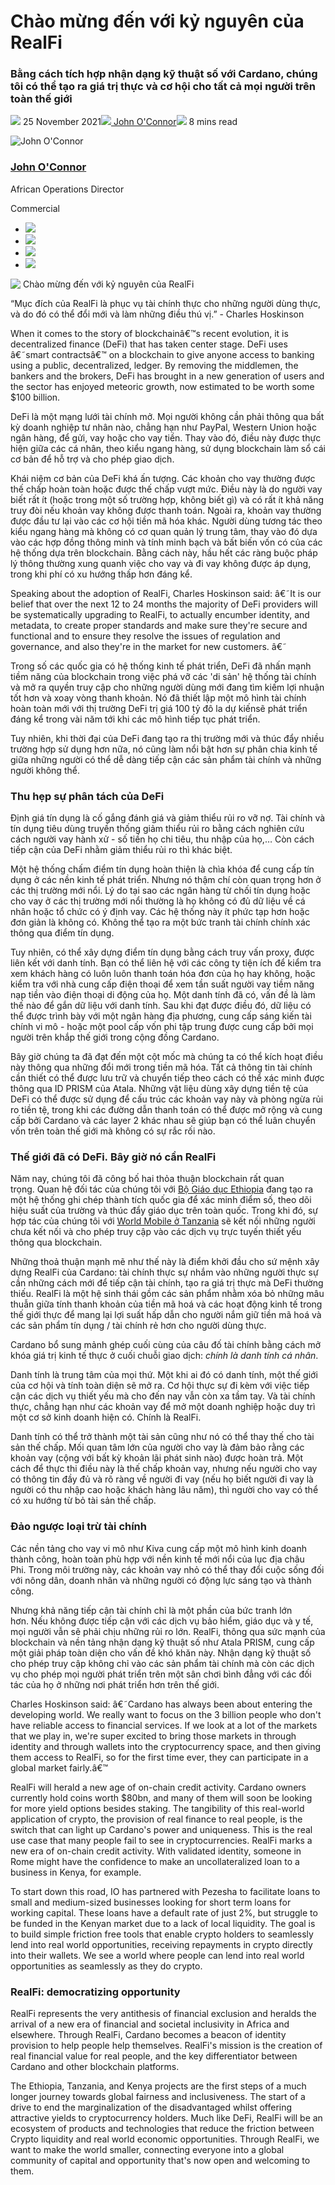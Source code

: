 # Chào mừng đến với kỷ nguyên của RealFi

### **Bằng cách tích hợp nhận dạng kỹ thuật số với Cardano, chúng tôi có thể tạo ra giá trị thực và cơ hội cho tất cả mọi người trên toàn thế giới**

![](img/2021-11-25-welcome-to-the-age-of-realfi.002.png) 25 November 2021![](img/2021-11-25-welcome-to-the-age-of-realfi.002.png)[ John O'Connor](tmp//en/blog/authors/john-oconnor/page-1/)![](img/2021-11-25-welcome-to-the-age-of-realfi.003.png) 8 mins read

![John O'Connor](img/2021-11-25-welcome-to-the-age-of-realfi.004.png)[](tmp//en/blog/authors/john-oconnor/page-1/)

### [**John O'Connor**](tmp//en/blog/authors/john-oconnor/page-1/)

African Operations Director

Commercial

- ![](img/2021-11-25-welcome-to-the-age-of-realfi.005.png)[](mailto:john.oconnor@iohk.io "Email")
- ![](img/2021-11-25-welcome-to-the-age-of-realfi.006.png)[](https://www.linkedin.com/in/jjtoconnor/ "LinkedIn")
- ![](img/2021-11-25-welcome-to-the-age-of-realfi.007.png)[](https://twitter.com/jjtoconnor "Twitter")
- ![](img/2021-11-25-welcome-to-the-age-of-realfi.008.png)[](https://github.com/staircaseJapes "GitHub")

![ Chào mừng đến với kỷ nguyên của RealFi](img/2021-11-25-welcome-to-the-age-of-realfi.009.jpeg)

“Mục đích của RealFi là phục vụ tài chính thực cho những người dùng thực, và do đó có thể đổi mới và làm những điều thú vị.” - Charles Hoskinson

When it comes to the story of blockchainâ€™s recent evolution, it is decentralized finance (DeFi) that has taken center stage. DeFi uses â€˜smart contractsâ€™ on a blockchain to give anyone access to banking using a public, decentralized, ledger. By removing the middlemen, the bankers and the brokers, DeFi has brought in a new generation of users and the sector has enjoyed meteoric growth, now estimated to be worth some $100 billion.

DeFi là một mạng lưới tài chính mở. Mọi người không cần phải thông qua bất kỳ doanh nghiệp tư nhân nào, chẳng hạn như PayPal, Western Union hoặc ngân hàng, để gửi, vay hoặc cho vay tiền. Thay vào đó, điều này được thực hiện giữa các cá nhân, theo kiểu ngang hàng, sử dụng blockchain làm sổ cái cơ bản để hỗ trợ và cho phép giao dịch.

Khái niệm cơ bản của DeFi khá ấn tượng. Các khoản cho vay thường được thế chấp hoàn toàn hoặc được thế chấp vượt mức. Điều này là do người vay biết rất ít (hoặc trong một số trường hợp, không biết gì) và có rất ít khả năng truy đòi nếu khoản vay không được thanh toán. Ngoài ra, khoản vay thường được đầu tư lại vào các cơ hội tiền mã hóa khác. Người dùng tương tác theo kiểu ngang hàng mà không có cơ quan quản lý trung tâm, thay vào đó dựa vào các hợp đồng thông minh và tính minh bạch và bất biến vốn có của các hệ thống dựa trên blockchain. Bằng cách này, hầu hết các ràng buộc pháp lý thông thường xung quanh việc cho vay và đi vay không được áp dụng, trong khi phí có xu hướng thấp hơn đáng kể.

Speaking about the adoption of RealFi, Charles Hoskinson said: â€˜It is our belief that over the next 12 to 24 months the majority of DeFi providers will be systematically upgrading to RealFi, to actually encumber identity, and metadata, to create proper standards and make sure they're secure and functional and to ensure they resolve the issues of regulation and governance, and also they're in the market for new customers. â€˜

Trong số các quốc gia có hệ thống kinh tế phát triển, DeFi đã nhấn mạnh tiềm năng của blockchain trong việc phá vỡ các 'di sản' hệ thống tài chính và mở ra quyền truy cập cho những người dùng mới đang tìm kiếm lợi nhuận tốt hơn và xoay vòng thanh khoản. Nó đã thiết lập một mô hình tài chính hoàn toàn mới với thị trường DeFi trị giá 100 tỷ đô la dự kiến ​​sẽ phát triển đáng kể trong vài năm tới khi các mô hình tiếp tục phát triển.

Tuy nhiên, khi thời đại của DeFi đang tạo ra thị trường mới và thúc đẩy nhiều trường hợp sử dụng hơn nữa, nó cũng làm nổi bật hơn sự phân chia kinh tế giữa những người có thể dễ dàng tiếp cận các sản phẩm tài chính và những người không thể.

### **Thu hẹp sự phân tách của DeFi**

Định giá tín dụng là cố gắng đánh giá và giảm thiểu rủi ro vỡ nợ. Tài chính và tín dụng tiêu dùng truyền thống giảm thiểu rủi ro bằng cách nghiên cứu cách người vay hành xử - số tiền họ chi tiêu, thu nhập của họ,… Còn cách tiếp cận của DeFi nhằm giảm thiểu rủi ro thì khác biệt.

Một hệ thống chấm điểm tín dụng hoàn thiện là chìa khóa để cung cấp tín dụng ở các nền kinh tế phát triển. Nhưng nó thậm chí còn quan trọng hơn ở các thị trường mới nổi. Lý do tại sao các ngân hàng từ chối tín dụng hoặc cho vay ở các thị trường mới nổi thường là họ không có đủ dữ liệu về cá nhân hoặc tổ chức có ý định vay. Các hệ thống này ít phức tạp hơn hoặc đơn giản là không có. Không thể tạo ra một bức tranh tài chính chính xác thông qua điểm tín dụng.

Tuy nhiên, có thể xây dựng điểm tín dụng bằng cách truy vấn proxy, được liên kết với danh tính. Bạn có thể liên hệ với các công ty tiện ích để kiểm tra xem khách hàng có luôn luôn thanh toán hóa đơn của họ hay không, hoặc kiểm tra với nhà cung cấp điện thoại để xem tần suất người vay tiềm năng nạp tiền vào điện thoại di động của họ. Một danh tính đã có, vấn đề là làm thế nào để gắn dữ liệu với danh tính. Sau khi đạt được điều đó, dữ liệu có thể được trình bày với một ngân hàng địa phương, cung cấp sáng kiến ​​tài chính vi mô - hoặc một pool cấp vốn phi tập trung được cung cấp bởi mọi người trên khắp thế giới trong cộng đồng Cardano.

Bây giờ chúng ta đã đạt đến một cột mốc mà chúng ta có thể kích hoạt điều này thông qua những đổi mới trong tiền mã hóa. Tất cả thông tin tài chính cần thiết có thể được lưu trữ và chuyển tiếp theo cách có thể xác minh được thông qua ID PRISM của Atala. Những vật liệu dùng xây dựng tiền tệ của DeFi có thể được sử dụng để cấu trúc các khoản vay này và phòng ngừa rủi ro tiền tệ, trong khi các đường dẫn thanh toán có thể được mở rộng và cung cấp bởi Cardano và các layer 2 khác nhau sẽ giúp bạn có thể luân chuyển vốn trên toàn thế giới mà không có sự rắc rối nào.

### **Thế giới đã có DeFi. Bây giờ nó cần RealFi**

Năm nay, chúng tôi đã công bố hai thỏa thuận blockchain rất quan trọng. Quan hệ đối tác của chúng tôi với [Bộ Giáo dục Ethiopia](https://africa.cardano.org/) đang tạo ra một hệ thống ghi chép thành tích quốc gia để xác minh điểm số, theo dõi hiệu suất của trường và thúc đẩy giáo dục trên toàn quốc. Trong khi đó, sự hợp tác của chúng tôi với [World Mobile ở Tanzania](https://youtu.be/WSSpI8Rtif0) sẽ kết nối những người chưa kết nối và cho phép truy cập vào các dịch vụ trực tuyến thiết yếu thông qua blockchain.

Những thoả thuận mạnh mẽ như thế này là điểm khởi đầu cho sứ mệnh xây dựng RealFi của Cardano: tài chính thực sự nhắm vào những người thực sự cần những cách mới để tiếp cận tài chính, tạo ra giá trị thực mà DeFi thường thiếu. RealFi là một hệ sinh thái gồm các sản phẩm nhằm xóa bỏ những mâu thuẫn giữa tính thanh khoản của tiền mã hoá và các hoạt động kinh tế trong thế giới thực để mang lại lợi suất hấp dẫn cho người nắm giữ tiền mã hoá và các sản phẩm tín dụng / tài chính rẻ hơn cho người dùng thực.

Cardano bổ sung mảnh ghép cuối cùng của câu đố tài chính bằng cách mở khóa giá trị kinh tế thực ở cuối chuỗi giao dịch: *chính là danh tính cá nhân*.

Danh tính là trung tâm của mọi thứ. Một khi ai đó có danh tính, một thế giới của cơ hội và tính toàn diện sẽ mở ra. Cơ hội thực sự đi kèm với việc tiếp cận các dịch vụ thiết yếu mà cho đến nay vẫn còn xa tầm tay. Và tài chính thực, chẳng hạn như các khoản vay để mở một doanh nghiệp hoặc duy trì một cơ sở kinh doanh hiện có. Chính là RealFi.

Danh tính có thể trở thành một tài sản cũng như nó có thể thay thế cho tài sản thế chấp. Mối quan tâm lớn của người cho vay là đảm bảo rằng các khoản vay (cộng với bất kỳ khoản lãi phát sinh nào) được hoàn trả. Một cách để thực thi điều này là thế chấp khoản vay, nhưng nếu người cho vay có thông tin đầy đủ và rõ ràng về người đi vay (nếu họ biết người đi vay là người có thu nhập cao hoặc khách hàng lâu năm), thì người cho vay có thể có xu hướng từ bỏ tài sản thế chấp.

### **Đảo ngược loại trừ tài chính**

Các nền tảng cho vay vi mô như Kiva cung cấp một mô hình kinh doanh thành công, hoàn toàn phù hợp với nền kinh tế mới nổi của lục địa châu Phi. Trong môi trường này, các khoản vay nhỏ có thể thay đổi cuộc sống đối với nông dân, doanh nhân và những người có động lực sáng tạo và thành công.

Nhưng khả năng tiếp cận tài chính chỉ là một phần của bức tranh lớn hơn. Nếu không được tiếp cận với các dịch vụ bảo hiểm, giáo dục và y tế, mọi người vẫn sẽ phải chịu những rủi ro lớn. RealFi, thông qua sức mạnh của blockchain và nền tảng nhận dạng kỹ thuật số như Atala PRISM, cung cấp một giải pháp toàn diện cho vấn đề khó khăn này. Nhận dạng kỹ thuật số cho phép truy cập không chỉ vào các sản phẩm tài chính mà còn các dịch vụ cho phép mọi người phát triển trên một sân chơi bình đẳng với các đối tác của họ ở những nơi phát triển hơn trên thế giới.

Charles Hoskinson said: â€˜Cardano has always been about entering the developing world. We really want to focus on the 3 billion people who don't have reliable access to financial services. If we look at a lot of the markets that we play in, we're super excited to bring those markets in through identity and through wallets into the cryptocurrency space, and then giving them access to RealFi, so for the first time ever, they can participate in a global market fairly.â€™

RealFi will herald a new age of on-chain credit activity. Cardano owners currently hold coins worth $80bn, and many of them will soon be looking for more yield options besides staking. The tangibility of this real-world application of crypto, the provision of real finance to real people, is the switch that can light up Cardano's power and uniqueness. This is the real use case that many people fail to see in cryptocurrencies. RealFi marks a new era of on-chain credit activity. With validated identity, someone in Rome might have the confidence to make an uncollateralized loan to a business in Kenya, for example.

To start down this road, IO has partnered with Pezesha to facilitate loans to small and medium-sized businesses looking for short term loans for working capital. These loans have a default rate of just 2%, but struggle to be funded in the Kenyan market due to a lack of local liquidity. The goal is to build simple friction free tools that enable crypto holders to seamlessly lend into real world opportunities, receiving repayments in crypto directly into their wallets. We see a world where people can lend into real world opportunities as seamlessly as they do crypto.

### **RealFi: democratizing opportunity**

RealFi represents the very antithesis of financial exclusion and heralds the arrival of a new era of financial and societal inclusivity in Africa and elsewhere. Through RealFi, Cardano becomes a beacon of identity provision to help people help themselves. RealFi's mission is the creation of real financial value for real people, and the key differentiator between Cardano and other blockchain platforms.

The Ethiopia, Tanzania, and Kenya projects are the first steps of a much longer journey towards global fairness and inclusiveness. The start of a drive to end the marginalization of the disadvantaged whilst offering attractive yields to cryptocurrency holders. Much like DeFi, RealFi will be an ecosystem of products and technologies that reduce the friction between Crypto liquidity and real world economic opportunities. Through RealFi, we want to make the world smaller, connecting everyone into a global community of capital and opportunity that's now open and welcoming to them.

